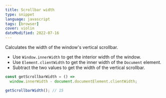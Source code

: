 ```yaml
---
title: Scrollbar width
type: snippet
language: javascript
tags: [browser]
cover: violin
dateModified: 2022-07-16
---
```


Calculates the width of the window's vertical scrollbar.


- Use `Window.innerWidth` to get the interior width of the window.
- Use `Element.clientWidth` to get the inner width of the `Document` element.
- Subtract the two values to get the width of the vertical scrollbar.

```js
const getScrollbarWidth = () =>
  window.innerWidth - document.documentElement.clientWidth;

getScrollbarWidth(); // 15
```

